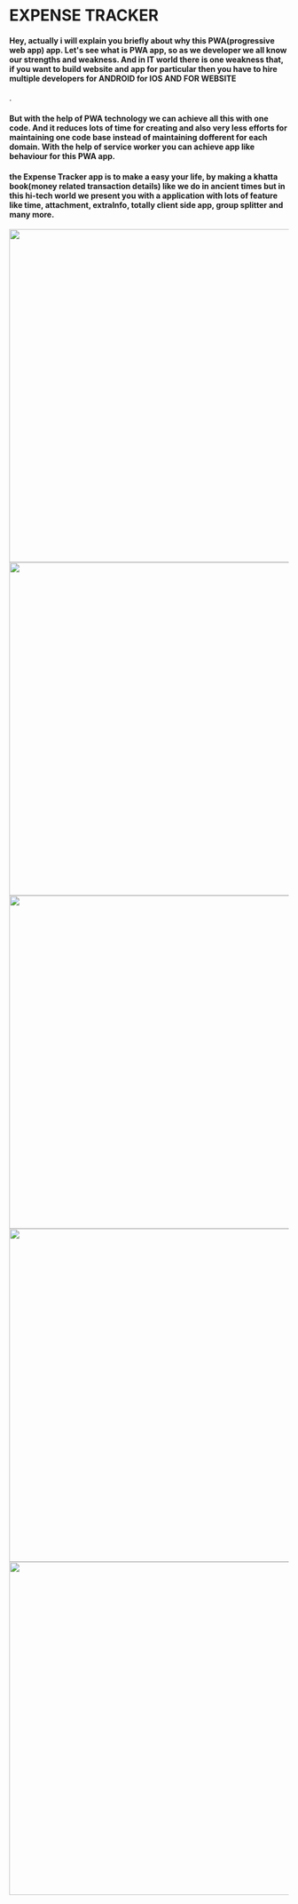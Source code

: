 <h1>EXPENSE TRACKER</h1>
<h4>Hey, actually i will explain you briefly about why this <bold>PWA(progressive web app)</bold> app. Let's see what is PWA app, so as we developer we all know our strengths and weakness. And in IT world there is one weakness that, if you want to build website and app for particular then you have to hire multiple developers for ANDROID for IOS AND FOR WEBSITE  </h4>.
</br>
<h4>
  But with the help of PWA technology we can achieve all this with one code. And it reduces lots of time for creating and also very less efforts for maintaining one code base instead of 
  maintaining dofferent for each domain. With the help of service worker you can achieve app like behaviour for this PWA app.
</h4>

<h4>
  the Expense Tracker app is to make a easy your life, by making a khatta book(money related transaction details) like we do in ancient times but in this hi-tech world we present you with a application with lots of feature like time, attachment, extraInfo, totally client side app, group splitter and many more. 
</h4>

<img src="https://github.com/123-hub/Expense-Tracker/assets/55103003/440da96e-25de-4ed3-aa03-f41ef40eb582" height=600px/>
</br>
<img src="https://github.com/123-hub/Expense-Tracker/assets/55103003/452a2700-cce3-4d9e-8dd7-9a414d047557" height=600px/></br>
<img src="https://github.com/123-hub/Expense-Tracker/assets/55103003/8b902d63-f86d-4831-a057-f9e3845701e7" height=600px/></br>
<img src="https://github.com/123-hub/Expense-Tracker/assets/55103003/9c66d56a-4f75-41eb-987c-a1a67208edc0" height=600px/></br>
<img src="https://github.com/123-hub/Expense-Tracker/assets/55103003/f763fc8b-c9a8-40be-bdbc-f6fd12c4bb4a" height=600px/>
